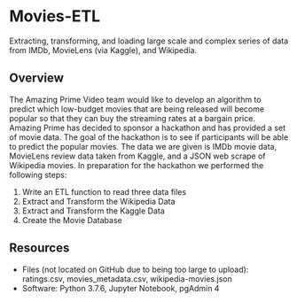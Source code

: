 # Movies-ETL
Extracting, transforming, and loading large scale and complex series of data from IMDb, MovieLens (via Kaggle), and Wikipedia.

## Overview
The Amazing Prime Video team would like to develop an algorithm to predict which low-budget movies that are being released will become popular so that they can buy the streaming rates at a bargain price. Amazing Prime has decided to sponsor a hackathon and has provided a set of movie data. The goal of the hackathon is to see if participants will be able to predict the popular movies. The data we are given is IMDb movie data, MovieLens review data taken from Kaggle, and a JSON web scrape of Wikipedia movies. In preparation for the hackathon we performed the following steps:

1. Write an ETL function to read three data files
2. Extract and Transform the Wikipedia Data
3. Extract and Transform the Kaggle Data
4. Create the Movie Database

## Resources

- Files (not located on GitHub due to being too large to upload): ratings.csv, movies_metadata.csv, wikipedia-movies.json
- Software: Python 3.7.6, Jupyter Notebook, pgAdmin 4
